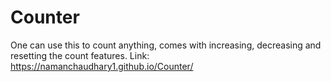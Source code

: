# Counter

One can use this to count anything, comes with increasing, decreasing and resetting the count features.
Link: https://namanchaudhary1.github.io/Counter/
